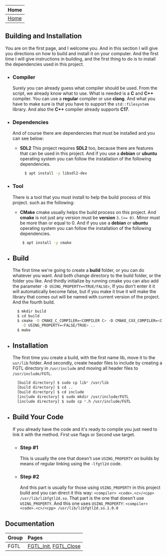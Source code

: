 | Home                     |
|:-------------------------|
| [Home](../index.html)    |

## Building and Installation
You are on the first page, and I welcome you. 
And in this section I will give you directions on 
how to build and install it on your computer.
And the first time I will give instructions 
in building, and the first thing to do is to 
install the dependencies used in this project.
- ### Compiler
  Surely you can already guess what compiler should be used.
  From the script, we already know what to use.
  What is needed is a **C** and **C++** compiler.
  You can use a **regular** compiler or use **clang**.
  And what you have to make sure is that you have to 
  support the `std::filesystem` library.
  And also the **C++** compiler already supports **C17**.
- ### Dependencies
  And of course there are dependencies that must be installed and you can see below:
  - **SDL2**
    This project requires **SDL2** too, because there are features that can be used in this project.
    And if you use a **debian** or **ubuntu** operating system you can follow the installation of the 
    following dependencies.
    ```bash
      $ apt install -y libsdl2-dev
    ```   
- ### Tool
  There is a tool that you must install to help 
  the build process of this project. such as the following:
  - **CMake**
    cmake usually helps the build process on this project.
    And **cmake** is not just any version must be **version** `3.(>= 0)`.
    Minor must be more than or equal to 0.
    And if you use a **debian** or **ubuntu** operating system you can follow the installation of the 
    following dependencies.
     ```bash
      $ apt install -y cmake
    ```

- ## Build
  The first time we're going to create a **build** folder, 
  or you can do whatever you want. And both change directory 
  to the build folder, or the folder you like. And thirdly 
  initialize by running cmake you can also add the parameter 
  `-D USING_PROPERTY=<TRUE/FALSE>`, If you don't enter it it 
  will automatically become false, but if you make it true it 
  will make the library that comes out will be named with current 
  version of the project. And the fourth build.
  ```bash
    $ mkdir build
    $ cd build
    $ cmake -D CMAKE_C_COMPILER=<COMPILER C> -D CMAKE_CXX_COMPILER=<COMPILER C++> \
      -D USING_PROPERTY=<FALSE/TRUE> ..
    $ make
  ```
  
- ## Installation
  The first time you create a build, with the first name lib, 
  move it to the `usr/lib` folder. And secondly, create header 
  files to include by creating a FGTL directory in `/usr/include` 
  and moving all header files to `/usr/include/FGTL`.
  ```bash
    [build directory] $ sudo cp lib* /usr/lib
    [build directory] $ cd ..
    [build directpry] $ cd include
    [include directory] $ sudo mkdir /usr/include/FGTL
    [include directory] $ sudo cp *.h /usr/include/FGTL
  ```
  
- ## Build Your Code
  If you already have the code and it's ready to compile you 
  just need to link it with the method. First use flags or 
  Second use target.
  - ### Step #1
    This is usually the one that doesn't use `USING_PROPERTY` on 
    builds by means of regular linking using the `-lfgtl2d` code.
  - ### Step #2
    And this part is usually for those using `USING_PROPERTY` in 
    this project build and you can direct it this way: 
    `<compiler> <code>.<c>/<cpp> /usr/lib/libfgtl2d.so`. That part 
    is the one that doesn't use `USING_PROPERTY`. And this one uses 
    `USING_PROPERTY`: `<compiler> <code>.<c>/<cpp> /usr/lib/libfgtl2d.so.1.0.0`

## Documentation
| Group | Pages                                                           |
|:------|:----------------------------------------------------------------|
| FGTL  | [FGTL_Init](../fgtl/init.html), [FGTL_Close](../fgtl/quit.html) |
